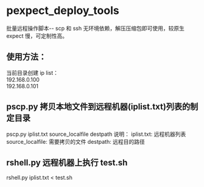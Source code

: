pexpect_deploy_tools
====================

批量远程操作脚本-- scp 和 ssh 
无环境依赖，解压压缩包即可使用，较原生 expect 慢，可定制性高。

使用方法：
---------
当前目录创建 ip list：  
192.168.0.100  
192.168.0.101  

pscp.py 拷贝本地文件到远程机器(iplist.txt)列表的制定目录
-------------------------------------------------------
pscp.py iplist.txt source_localfile destpath
说明：
iplist.txt: 远程机器列表
source_localfile: 需要拷贝的文件
destpath: 远程目的路径

rshell.py 远程机器上执行 test.sh
--------------------------------------
rshell.py iplist.txt < test.sh


